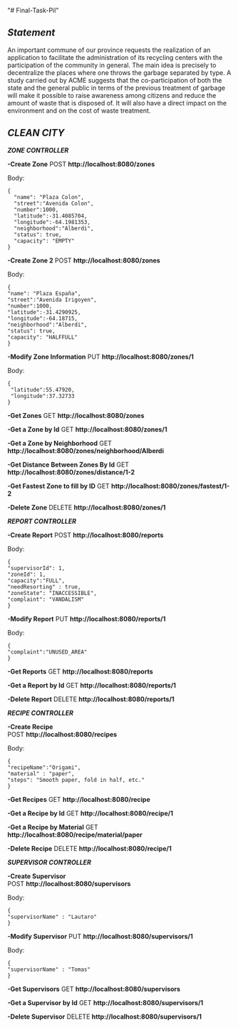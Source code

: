 "# Final-Task-Pil"

## *Statement*
An important commune of our province requests the realization of an application to facilitate the administration of its recycling centers with the participation of the community in general. The main idea is precisely to decentralize the places where one throws the garbage separated by type. A study carried out by ACME suggests that the co-participation of both the state and the general public in terms of the previous treatment of garbage will make it possible to raise awareness among citizens and reduce the amount of waste that is disposed of. It will also have a direct impact on the environment and on the cost of waste treatment.

## *CLEAN CITY*

***ZONE CONTROLLER***

**-Create Zone**
POST **http://localhost:8080/zones**

Body:

    {
      "name": "Plaza Colon",
      "street":"Avenida Colon",
      "number":1000,
      "latitude":-31.4085704,
      "longitude":-64.1981353,
      "neighborhood":"Alberdi",
      "status": true,
      "capacity": "EMPTY" 
    } 

**-Create Zone 2**
POST **http://localhost:8080/zones**

Body:

    {
    "name": "Plaza España",
    "street":"Avenida Irigoyen",
    "number":1000,
    "latitude":-31.4290925,
    "longitude":-64.18715,
    "neighborhood":"Alberdi",
    "status": true,
    "capacity": "HALFFULL"
    }

**-Modify Zone Information**
PUT **http://localhost:8080/zones/1**

Body:

    {
     "latitude":55.47920,
     "longitude":37.32733
    }

**-Get Zones**
GET **http://localhost:8080/zones**

**-Get a Zone by Id**
GET **http://localhost:8080/zones/1**

**-Get a Zone by Neighborhood**
GET **http://localhost:8080/zones/neighborhood/Alberdi**

**-Get Distance Between Zones By Id**
GET **http://localhost:8080/zones/distance/1-2**

**-Get Fastest Zone to fill by ID**
GET **http://localhost:8080/zones/fastest/1-2**

**-Delete Zone**
DELETE **http://localhost:8080/zones/1**

***REPORT CONTROLLER***

**-Create Report**
POST **http://localhost:8080/reports**

Body:

    { 
    "supervisorId": 1,
    "zoneId": 1,
    "capacity":"FULL",
    "needResorting" : true,
    "zoneState": "INACCESSIBLE",
    "complaint": "VANDALISM"
    } 


**-Modify Report**
PUT **http://localhost:8080/reports/1**

Body:

    { 
    "complaint":"UNUSED_AREA"
    }

**-Get Reports**
GET **http://localhost:8080/reports**

**-Get a Report by Id**
GET **http://localhost:8080/reports/1**

**-Delete Report**
DELETE **http://localhost:8080/reports/1**

***RECIPE CONTROLLER***

**-Create Recipe**  
POST **http://localhost:8080/recipes**

Body:

    {
    "recipeName":"Origami",
    "material" : "paper",
    "steps": "Smooth paper, fold in half, etc."
    }

**-Get Recipes**
GET **http://localhost:8080/recipe**

**-Get a Recipe by Id**
GET **http://localhost:8080/recipe/1**

**-Get a Recipe by Material**
GET **http://localhost:8080/recipe/material/paper**

**-Delete Recipe**
DELETE **http://localhost:8080/recipe/1**

***SUPERVISOR CONTROLLER***

**-Create Supervisor**  
POST **http://localhost:8080/supervisors**

Body:

    {
    "supervisorName" : "Lautaro"
    }


**-Modify Supervisor**
PUT **http://localhost:8080/supervisors/1**

Body:


    { 
    "supervisorName" : "Tomas"
    }


**-Get Supervisors**
GET **http://localhost:8080/supervisors**

**-Get a Supervisor by Id**
GET **http://localhost:8080/supervisors/1**

**-Delete Supervisor**
DELETE **http://localhost:8080/supervisors/1**
